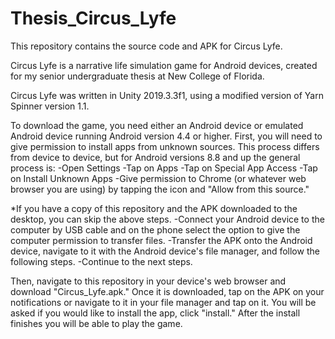 # Thesis_Circus_Lyfe
This repository contains the source code and APK for Circus Lyfe.

Circus Lyfe is a narrative life simulation game for Android devices, created for my senior undergraduate thesis at New College of Florida. 

Circus Lyfe was written in Unity 2019.3.3f1, using a modified version of Yarn Spinner version 1.1. 

To download the game, you need either an Android device or emulated Android device running Android version 4.4 or higher. 
First, you will need to give permission to install apps from unknown sources. This process differs from device to device, but for Android versions 8.8 and up the general process is:
-Open Settings
-Tap on Apps
-Tap on Special App Access
-Tap on Install Unknown Apps
-Give permission to Chrome (or whatever web browser you are using) by tapping the icon and "Allow from this source."

*If you have a copy of this repository and the APK downloaded to the desktop, you can skip the above steps. 
-Connect your Android device to the computer by USB cable and on the phone select the option to give the computer permission to transfer files. 
-Transfer the APK onto the Android device, navigate to it with the Android device's file manager, and follow the following steps.
-Continue to the next steps.

Then, navigate to this repository in your device's web browser and download "Circus_Lyfe.apk." Once it is downloaded, tap on the APK on your notifications or navigate to it in your file manager and tap on it. 
You will be asked if you would like to install the app, click "install." After the install finishes you will be able to play the game.

